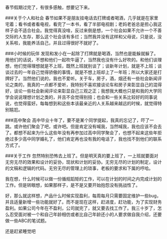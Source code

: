 春节假期过完了，有很多感触，想要记下来。

###关于个人和社会
春节如果不是朋友挂电话去打牌或者喝酒，几乎就是在家里宅着；看书或者看电视，看完了一本书，看了半部电视剧；老妈老爸总是担心我这样子会不适合社会。我觉得真没啥，反过来倒是想，一个社会如果不允许一个不善交际的人生存，那么这个社会该有多烂；当然我并没有这样和父母说，只是说，没关系啦，我能养活自己，并且过得很好不就好了。


###小时候的玩伴
发现和发小在一起除了打牌就是喝酒，当然也是能躲就躲了。用他们的话说，不想和他们一起吹牛逼了，当然我也没有什么好吹的。和他们谈理想，他们觉得理想就是不上班，既然上班就别谈了；谈新年计划，就是不上班；谈谈过去的一年自己觉得骄傲的事情，就是不想上班却上了一年班；所以大家还是打牌好了。当然他们说的，我也不爱听。关于车，房子，酒，烟还有一些社会新闻评论之类的，我真的一点都不爱听，我特别不喜欢接谈论车和房子来彰显自己的混得好，谈论一些社会新闻评论来彰显自己三观之正；我想我大概也只是和我的大学同学会说说理想计划之类的，并且不会觉得别扭；也会和一些关系比较好的同事说说，也觉得蛮好。每每想到和这些本该最亲近的人关系越来越远的时候，就觉得特别尴尬。

###高中聚会
高中毕业十年了，要不是某个同学提起，我真的忘记了，吓了一跳。或许他们聚会了吧，或许吧。但是肯定没有喊我，当然喊我，我也应该不会去了。都想不起来为什么这些年没有再参加过高中同学聚会了，也想不起来这些年拒绝过多少高中同学婚礼了，他们肯定再也没有我的电话了，我也找不到他们的联系方式了。

###关于工作
忽然特别恐怖去上班了。但是明天真的要上班了，一上班就要面对无穷无尽的效果和设计的妥协，现状和计划的妥协。无穷无尽的计划的制定，设计的文稿和逻辑的代码。无穷无尽的管理上的琐事，老板的要求和下属的哼哈。

我在想，什么时候可以做一份循规蹈矩的工作，可以在计划的时间之内完成计划的工作。但是转眼想，如果那样子，是不是又要开始抱怨没有挑战性了。

好，那么就这样想，产品什么时候实现盈利，每周每月只需要固定维护一些bug，并且适量新增一些功能就好了。而不是现在这样，赶进度，赶功能，为了实现财务盈利。如果公司今年在不盈利，公司就完了，就又要去找工作了。我三十岁了，怎么忍受面对被一个和自己年龄相仿或者比自己年龄还小的人要求做自我介绍，还要做一些ABC的笔试题。

还是赶紧睡觉吧
